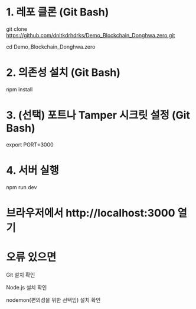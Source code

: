 
# 1. 레포 클론 (Git Bash)

git clone https://github.com/dnltkdrhdrks/Demo_Blockchain_Donghwa.zero.git

cd Demo_Blockchain_Donghwa.zero

# 2. 의존성 설치 (Git Bash)
npm install

# 3. (선택) 포트나 Tamper 시크릿 설정 (Git Bash)

export PORT=3000


# 4. 서버 실행

npm run dev

# 브라우저에서 http://localhost:3000 열기

# 오류 있으면

Git 설치 확인

Node.js 설치 확인

nodemon(편의성을 위한 선택임) 설치 확인
